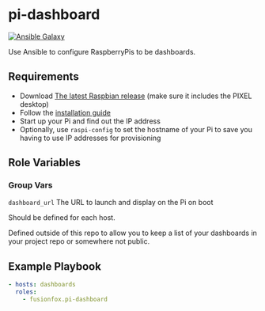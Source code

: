 pi-dashboard
=========

[![Ansible Galaxy](https://img.shields.io/badge/ansible--galaxy-pi--dashboard-blue.svg?style=flat)](https://galaxy.ansible.com/fusionfox/pi-dashboard)

Use Ansible to configure RaspberryPis to be dashboards.

Requirements
------------

- Download [The latest Raspbian release](https://www.raspberrypi.org/downloads/raspbian/) (make sure it includes the PIXEL desktop)
- Follow the [installation guide](https://www.raspberrypi.org/documentation/installation/installing-images/README.md)
- Start up your Pi and find out the IP address
- Optionally, use `raspi-config` to set the hostname of your Pi to save you having to use IP addresses for provisioning

Role Variables
--------------

### Group Vars

`dashboard_url` The URL to launch and display on the Pi on boot

Should be defined for each host.

Defined outside of this repo to allow you to keep a list of your dashboards in your project repo or somewhere not public.

Example Playbook
----------------

```yaml
- hosts: dashboards
  roles:
    - fusionfox.pi-dashboard
```
